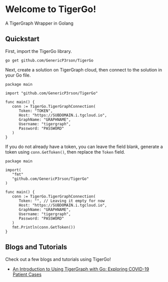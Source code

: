 # Welcome to TigerGo!

A TigerGraph Wrapper in Golang

## Quickstart

First, import the TigerGo library.

```
go get github.com/GenericP3rson/TigerGo
```

Next, create a solution on TigerGraph cloud, then connect to the solution in your Go file.

```
package main

import "github.com/GenericP3rson/TigerGo"

func main() {
   conn := TigerGo.TigerGraphConnection(
      Token: "TOKEN",
      Host: "https://SUBDOMAIN.i.tgcloud.io",
      GraphName: "GRAPHNAME",
      Username: "tigergraph",
      Password: "PASSWORD"
   )
}
```

If you do not already have a token, you can leave the field blank, generate a token using `conn.GetToken()`, then replace the `Token` field.

```
package main

import(
   "fmt"
   "github.com/GenericP3rson/TigerGo"
)

func main() {
   conn := TigerGo.TigerGraphConnection(
      Token: "", // Leaving it empty for now
      Host: "https://SUBDOMAIN.i.tgcloud.io",
      GraphName: "GRAPHNAME",
      Username: "tigergraph",
      Password: "PASSWORD"
   )
   fmt.Println(conn.GetToken())
}
```

## Blogs and Tutorials

Check out a few blogs and tutorials using TigerGo!

- [An Introduction to Using TigerGraph with Go: Exploring COVID-19 Patient Cases](https://towardsdatascience.com/an-introduction-to-using-tigergraph-with-go-exploring-covid-19-patient-cases-f2c0e45849e4)
